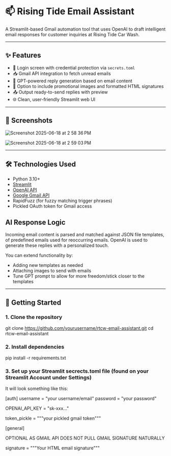 # 📫 Rising Tide Email Assistant

A Streamlit-based Gmail automation tool that uses OpenAI to draft intelligent email responses for customer inquiries at Rising Tide Car Wash.

---

## ✨ Features

- 🔐 Login screen with credential protection via `secrets.toml`
- 📥 Gmail API integration to fetch unread emails
- 🤖 GPT-powered reply generation based on email content
- 📎 Option to include promotional images and formatted HTML signatures
- 📤 Output ready-to-send replies with preview
- 🌐 Clean, user-friendly Streamlit web UI

---

## 📸 Screenshots
![Screenshot 2025-06-18 at 2 58 36 PM](https://github.com/user-attachments/assets/6cabd711-f1b9-4369-8354-5d8ba41d24a8)

![Screenshot 2025-06-18 at 2 59 03 PM](https://github.com/user-attachments/assets/577dc787-2e81-4d75-8e2e-ccfaf51fc16e)

---

## 🛠️ Technologies Used

- Python 3.10+
- [Streamlit](https://streamlit.io/)
- [OpenAI API](https://platform.openai.com/)
- [Google Gmail API](https://developers.google.com/gmail/api)
- RapidFuzz (for fuzzy matching trigger phrases)
- Pickled OAuth token for Gmail access

## AI Response Logic
Incoming email content is parsed and matched against JSON file templates, of predefined emails used for reoccurring emails. OpenAI is used to generate these replies with a personalized touch.

You can extend functionality by:
- Adding new templates as needed
- Attaching images to send with emails
- Tune GPT prompt to allow for more freedom/stick closer to the templates

---

## 🚀 Getting Started

### 1. Clone the repository
git clone https://github.com/yourusername/rtcw-email-assistant.git
cd rtcw-email-assistant

### 2. Install dependencies
pip install -r requirements.txt

### 3. Set up your Streamlit secrects.toml file (found on your Streamlit Account under Settings)
It will look something like this:
  
[auth]
username = "your username/email"
password = "your password"

OPENAI_API_KEY = "sk-xxx..."

token_pickle = """your pickled gmail token"""

[general]

OPTIONAL AS GMAIL API DOES NOT PULL GMAIL SIGNATURE NATURALLY

signature = """Your HTML email signature"""
